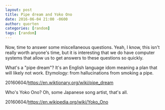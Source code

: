 ```yaml
---
layout: post
title: Pipe dream and Yoko Ono
date: 2016-06-04 21:00 -0600
author: quorten
categories: [random]
tags: [random]
---
```


Now, time to answer some miscellaneous questions.  Yeah, I know, this
isn't really worth anyone's time, but it is interesting that we do
have computer systems that allow us to get answers to these questions
so quickly.

What's a "pipe dream"?  It's an English language idom meaning a plan
that will likely not work.  Etymology: from hallucinations from
smoking a pipe.

20160604/https://en.wiktionary.org/wiki/pipe_dream

Who's Yoko Ono?  Oh, some Japanese song artist, that's all.

20160604/https://en.wikipedia.org/wiki/Yoko_Ono
